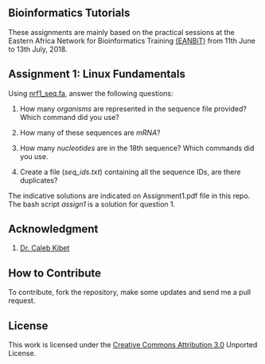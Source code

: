 Bioinformatics Tutorials
------------------------

These assignments are mainly based on the practical sessions at the Eastern Africa Network for Bioinformatics Training [(EANBiT)](https://www.fic.nih.gov/Grants/Search/Pages/bioinformatics-TW010677.aspx) from 11th June to 13th July, 2018.  

Assignment 1: Linux Fundamentals
---------------------------------
Using [nrf1_seq.fa](https://www.dropbox.com/s/4ul7d3qlfr066hy/nrf1_seq.fa?dl=0), answer the following questions:

1. How many *organisms* are represented in the sequence file provided? Which command did you use?

2. How many of these sequences are *mRNA*?

3. How many *nucleotides* are in the 18th sequence? Which commands did you use.

4. Create a file (*seq_ids.txt*) containing all the sequence IDs, are there duplicates?

The indicative solutions are indicated on Assignment1.pdf file in this repo. The bash script *assign1* is a solution for question 1.

Acknowledgment
---------------
1. [Dr. Caleb Kibet](https://github.com/kipkurui/Python4Bioinformatics)

How to Contribute
------------------
To contribute, fork the repository, make some updates and send me a pull request.

License
-------
This work is licensed under the [Creative Commons Attribution 3.0](http://creativecommons.org/licenses/by/3.0/) Unported License.

